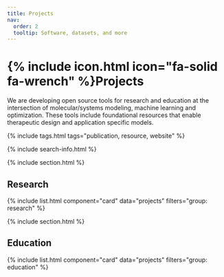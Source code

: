 ```yaml
---
title: Projects
nav:
  order: 2
  tooltip: Software, datasets, and more
---
```


# {% include icon.html icon="fa-solid fa-wrench" %}Projects

We are developing open source tools for research and education at the intersection of molecular/systems modeling, machine learning
and optimization. These tools include foundational resources that enable therapeutic design and application specific models.

{% include tags.html tags="publication, resource, website" %}

{% include search-info.html %}

{% include section.html %}

## Research

{% include list.html component="card" data="projects" filters="group: research" %}

{% include section.html %}

## Education

{% include list.html component="card" data="projects" filters="group: education" %}

